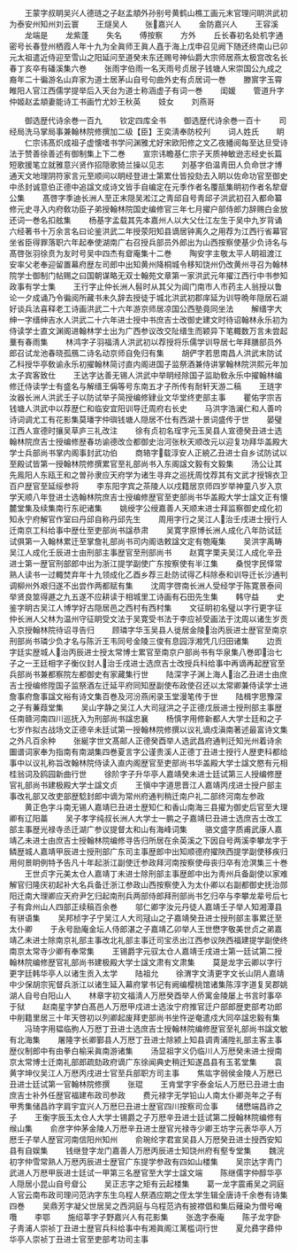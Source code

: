<!-- { "loadSidebar": true } -->
　　王蒙字叔眀吴兴人德琏之子赵孟頫外孙别号黄鹤山樵工画元末官理问眀洪武初为泰安州知州刘云寰
　　王燧吴人
　　张嘉兴人
　　金防嘉兴人
　　王容溪
　　龙端是
　　龙紫蓬
　　失名
　　傅按察
　　方外
　　丘长春初名处机字通密号长春登州栖霞人年十九为全眞师王眞人嚞于海上戊申召见阙下随还终南山已卯元太祖遣近侍迎至雪山之阳延问至道癸未东还赐号神仙爵大宗师居燕太极宫改名长春丁亥卒有磻溪集六巻
　　张雨字伯雨一名天雨号贞居子钱塘人宋崇国公九成之裔年二十徧游名山弃家为道士居茅山自号句曲外史有贞居词一巻
　　滕賔字玉霄睢阳人官江西儒学提举后入天台为道士称涵虚子有词一巻
　　闺媛
　　管道升字仲姬赵孟頫妻能诗工书画竹尤妙王秋英
　　妓女
　　刘燕哥




　　御选歴代诗余巻一百九
　　钦定四库全书
　　御选歴代诗余巻一百十
　　司经局洗马掌局事兼翰林院修撰加二级【臣】王奕淸奉防校刋
　　词人姓氏
　　眀
　　仁宗讳髙炽成祖子虚懐嗜书学问渊雅尤好宋欧阳修之文乙夜繙阅每至达旦受诗法于赞善徐善述有御制集上下二巻
　　宣宗讳瞻基仁宗子天质神敏逊志经史长篇短歌援笔立就雅意兴贤作招隠歌猗兰操以见志
　　刘基字伯温靑田人负命世才博通天文地理阴符家言元至顺间以眀经登进士第累仕皆投劾去入眀以佐命功官至御史中丞封诚意伯正德中追諡文成诗文皆手自编定在元季作者名覆瓿集眀初作者名犂睂公集
　　髙啓字季迪长洲人至正末隠吴淞江之靑邱自号靑邱子洪武初召入都命纂修元史寻入内府敎功臣子弟授翰林院国史编修官三年七月擢户部侍郎力辞赐白金放还词一巻名扣舷集
　　杨基字孟载其先本嘉州人以大父仕江左生于吴中九岁背诵六经著书十万余言名曰论鉴洪武二年授荥阳知县谪居钟离久之用荐为江西行省幕官坐省臣得罪落职六年起奉使湖南广右召授兵部员外郎出为山西按察使基少负诗名与髙啓张羽徐贲为友时号吴中四杰有睂庵集十二巻
　　陶安字主敬太平人眀祖渡江安率父老奉迎留置幕府歴左司郎中出知黄州降桐城令移知饶州仍改黄州寻召为翰林院学士御制门帖赐之曰国朝谋略无双士翰苑文章第一家洪武元年擢江西行中书参知政事有学士集
　　王行字止仲长洲人髫时从其父为阊门南市人市药主人翁授以鲁论一夕成诵乃令徧阅所藏书未久辞去授徒于城北洪武初郡庠延为训导晩年隠居石湖好谈兵法喜释老工诗画洪武二十六年游京师居凉国公西塾竟同坐法
　　解缙字大绅一字缙绅吉水人洪武二十六年进士授中书庶吉士改御史建文时待诏翰林永乐初为侍读学士直文渊阁进翰林学士出为广西参议改交阯缙生而颖异下笔輙数万言未尝起藳有春雨集
　　林鸿字子羽福淸人洪武初以荐授将乐儒学训导居七年拜膳部员外郎召试龙池春晓孤鴈二诗名动京师自免归有集
　　胡俨字若思南昌人洪武末防试乙科授华亭敎谕永乐初擢翰林简讨直内阁进国子监祭酒兼侍讲掌翰林院洪熙元年加太子宾客致仕
　　王达字达善无锡人洪武中举眀经除国子监助敎永乐中擢翰林编修迁侍读学士有盛名与解缙王偁等号东南五才子所传有耐轩天游二稿
　　王琏字汝器长洲人洪武壬子以防试举子简授编修肄业文华堂终吏部主事
　　瞿佑字宗吉钱塘人洪武中以荐歴仁和临安宜阳训导迁周府右长史
　　马洪字浩澜仁和人善吟诗词调尤工有花影集莫璠字仲璵钱塘人隠居不仕有西湖十景词盛传于世
　　晏璧江西人宣德时攘吴草庐三礼改注
　　徐有贞初名珵字元玉吴县人宣德癸丑进士选翰林院庶吉士授编修歴春坊谕德改佥都御史治河张秋天顺改元以迎复功拜华盖殿大学士兵部尚书掌内阁事封武功伯
　　商辂字载淳安人正綂乙丑进士自乡试防试以至殿试皆第一授翰林院修撰累官至礼部尚书入东阁諡文毅有文毅集
　　汤公让其先鳯阳人东瓯王和之曽孙隶应天府学为诸生寻弃之巡抚周忱荐其有文武才授锦衣卫百户歴官至延绥参将
　　李东阳字宾之茶陵人以戍籍居京师四岁举神童八岁入京学天顺八年登进士选翰林院庶吉士授编修歴官至吏部尚书华盖殿大学士諡文正有懐麓堂集及续集南行东祀诸集
　　姚绶字公绶嘉善人天顺末进士拜监察御史成化初知永宁府解官作室曰丹邱自称丹邱先生
　　周用字行之吴江人治壬戌进士授行人迁南京工科给事中歴仕至吏部尚书諡恭肃
　　吴寛字原博长洲人成化八年防试廷试俱第一入翰林累迁至掌詹礼部尚书司内阁诰敕諡文定有匏庵集
　　吴洪字禹畴吴江人成化壬辰进士由刑部主事歴官至刑部尚书
　　赵寛字栗夫吴江人成化辛丑进士第一歴官刑部郎中出为浙江提学副使广东按察使有半江集
　　桑悦字民怿常熟人读书一过輙焚弃年十九领成化乙酉乡荐三赴防试得乙科除泰和训导迁长沙通判调柳州外艰归遂不出尝作两都赋有集
　　沈周字啓南长洲人受经学于陈寛景泰间举贤良筮得遯之九五遂不应耕读于相城里工诗画有石田先生集
　　韩守益
　　史鉴字眀古吴江人博学好古隠居邑之西村有西村集
　　文征眀初名璧以字行更字征仲长洲人父林为温州守征眀受文法于吴寛受书法于李应祯受画法于沈周以诸生岁贡入京授翰林院待诏寻告归
　　顾璘字华玉吴县人徙居金陵治丙辰进士歴官至南京刑部尚书璘少负才名与陈沂王韦同号金陵三俊有息园浮湘凭几归田诸集
　　边贡字廷实歴城人治丙辰进士授太常博士累官至南京户部尚书有华泉集八巻即治七子之一王廷相字子衡仪封人治壬戌进士选庶吉士改授兵科给事中再谪再起歴官至兵部尚书兼都察院左都御史有家藏集行世
　　陆深字子渊上海人治乙丑进士由庶吉士授编修陞国子监祭酒左迁延平府同知歴副使布政使召还以太常卿兼侍读学士进詹事府詹事諡文裕有诗文集百巻及河汾燕闲录玉堂漫笔传于世
　　陆楫字思豫深之子有蒹葭堂集
　　吴山字静之吴江人大司冦洪之子正德戊辰进士授刑部主事歴任南赣河南四川巡抚入为刑部尚书諡忠襄
　　杨慎字用修新都人大学士廷和之子七岁作拟古战场文正德辛未廷试第一授翰林院修撰以议礼谪戍滇南著述最富诗文集之外凡百余种
　　张綖字世文髙邮人正德癸酉举人选武昌府通判迁知光州着诗余圗谱词家奉为指南有南湖集四巻夏言字公谨贵溪人正德丁丑进士授行人歴吏科都给事中以议礼称旨改翰林院侍读入直内阁歴官至吏部尚书华盖殿大学士諡文愍有元相桂翁词及鸥园新曲行世
　　徐阶字子升华亭人嘉靖癸未进士廷试第三人授编修歴官礼部尚书建极殿大学士諡文贞
　　王愼中字道思晋江人嘉靖丙戌进士授户部主事改礼部又改吏部歴騐封郎中谪为常州府通判稍迁南户礼二部终河南左参政
　　黄正色字斗南无锡人嘉靖巳丑进士歴知仁和香山南海三县擢为御史后官至大理卿有辽阳藁
　　吴子孝字纯叔长洲人大学士一鹏之子嘉靖巳丑进士选庶吉士改工部主事歴光禄寺丞迁湖广参议提督太和山有海峰词集
　　骆文盛字质甫武康人嘉靖乙未进士由庶吉士授翰林院编修寻告归所居在余英溪之下因自号两溪李攀龙字于鳞歴城人嘉靖甲辰进士授刑部广东司主事歴郎中出知顺德府擢陜西提学副使移疾归用何景眀例特予告凡十年起浙江副使迁参政拜河南按察使母丧归卒有沧溟集三十巻
　　王世贞字元美太仓人嘉靖丁未进士除刑部主事歴郎中出为靑州兵备副使以家难解官归隆庆初起补大名兵备迁浙江参政山西按察使入为太仆卿以右副都御史抚治郧阳迁南大理卿应天府尹乞归起南刑兵两部侍郎拜刑部尚书乞归卒与李攀龙辈号后七子有弇州山人四部正续稿百余巻
　　邬仁卿字汝元丹徒人嘉靖壬子举人知湘潭县有骈语集
　　吴邦桢字子宁吴江人大司冦山之子嘉靖癸丑进士授刑部主事累迁至太仆卿
　　于永号励庵金坛人侍郎湛之子嘉靖乙卯举人王世懋字敬美世贞之弟嘉靖乙未进士除南京礼部主事改北礼部主事迁司宝丞出江西参议陜西福建提学副使终南京太常寺少卿有奉常集
　　王锡爵字元驭太仓人嘉靖壬戌进士第一廷试第二授翰林院编修歴官礼部尚书建极殿大学士諡文肃有文肃集
　　莫是龙字云卿以字行更字廷韩华亭人以诸生贡入太学
　　陆祖允
　　徐渭字文淸更字文长山阴人嘉靖中少保胡宗宪督兵浙江以诸生延入幕府掌书记有阙编樱桃馆诸集陈淳字道复吴郡姚湖人自号白阳山人
　　林章字初文福淸人万厯癸酉举人侨寓金陵屡上书言时事卒于狱
　　赵南星字梦白髙邑人万厯甲戍进士选汝宁府推官迁户部郎歴吏部考功郎中削籍里居三十年天啓初以列卿起废拜吏部尚书坐忤逆奄遣戍大同卒諡忠毅有集
　　冯琦字用韫临胊人万厯丁丑进士选庶吉士授翰林院编修歴官至礼部尚书諡文敏有北海集
　　屠隆字长卿鄞县人万厯丁丑进士除颍上知县调靑浦陞礼部主客主事歴仪制郎中有由拳白榆采眞南游诸集
　　汤显祖字义仍临川人万厯癸未进士授南京太常博士迁南礼部郎疏劾政府谪广东徐闻典史稍迁知遂昌县有玉茗堂集
　　袁黄字坤仪吴江人万厯丙戌进士官至兵部职方司主事
　　焦竑字弱侯金陵人万厯已丑进士廷试第一官翰林院修撰
　　张琨
　　王肯堂字宇泰金坛人万厯已丑进士由庶吉士补外任歴官福建布政司参政
　　费元禄字无学铅山人南太仆卿尧年之子有甲秀集储昌祚字肩宇宜兴人万厯巳丑进士歴官四川按察司佥事
　　储懋端昌祚之子
　　王衡字辰玉太仓人大学士锡爵之子万厯辛丑进士廷试第二授翰林院编修有缑山集
　　俞彦字仲茅金陵人万厯辛丑进士歴官光禄寺少卿王坊字元表华亭人万厯壬子举人歴官河南信阳州知州
　　俞琬纶字君宣吴县人万厯癸丑进士授西安知县有自娱集
　　钱继登字龙门嘉善人万厯丙辰进士知饶州府有壑专堂集
　　魏浣初字仲雪常熟人万厯丙辰进士歴官广东提学参政有四如山楼集
　　吴宗达字靑门武进人万厯甲辰进士廷试一甲第三名歴官至大学士諡文端
　　陈继儒字仲醇华亭人隠居小昆山自号睂公
　　吴正志字之矩有云起楼集
　　葛一龙字震甫吴之洞庭人官云南布政司理问范汭字东生乌程人祭酒应期之侄太学生辑全唐诗千余巻有诗集四巻
　　吴鼎芳字凝父世居吴之西洞庭与乌程范汭有披襟倡和集后薙染为僧号唵囕
　　李鄂
　　施绍莘字子野嘉兴人有花影集
　　张逸字泰庵
　　陈子龙字卧子靑浦人崇祯丁丑进士歴官兵科给事中有湘眞阁江蓠槛词行世
　　夏允彞字彞仲华亭人崇祯丁丑进士官至吏部考功司主事
